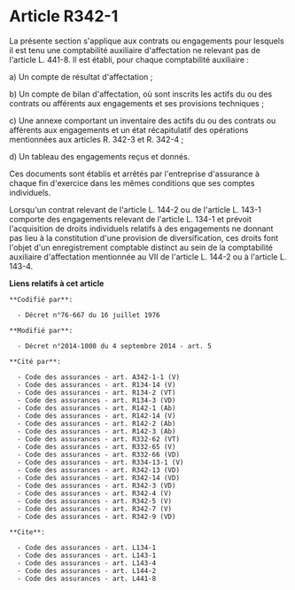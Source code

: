 # Article R342-1

La présente section s'applique aux contrats ou engagements pour lesquels il est tenu une comptabilité auxiliaire
d'affectation ne relevant pas de l'article L. 441-8. Il est établi, pour chaque comptabilité auxiliaire : 

a) Un compte de résultat d'affectation ; 

b) Un compte de bilan d'affectation, où sont inscrits les actifs du ou des contrats ou afférents aux engagements et ses
provisions techniques ; 

c) Une annexe comportant un inventaire des actifs du ou des contrats ou afférents aux engagements et un état récapitulatif
des opérations mentionnées aux articles R. 342-3 et R. 342-4 ; 

d) Un tableau des engagements reçus et donnés. 

Ces documents sont établis et arrêtés par l'entreprise d'assurance à chaque fin d'exercice dans les mêmes conditions que ses
comptes individuels. 

Lorsqu'un contrat relevant de l'article L. 144-2 ou de l'article L. 143-1 comporte des engagements relevant de l'article L.
134-1 et prévoit l'acquisition de droits individuels relatifs à des engagements ne donnant pas lieu à la constitution d'une
provision de diversification, ces droits font l'objet d'un enregistrement comptable distinct au sein de la comptabilité
auxiliaire d'affectation mentionnée au VII de l'article L. 144-2 ou à l'article L. 143-4.

**Liens relatifs à cet article**

	**Codifié par**:

	  - Décret n°76-667 du 16 juillet 1976

	**Modifié par**:

	  - Décret n°2014-1008 du 4 septembre 2014 - art. 5

	**Cité par**:

	  - Code des assurances - art. A342-1-1 (V)
	  - Code des assurances - art. R134-14 (V)
	  - Code des assurances - art. R134-2 (VT)
	  - Code des assurances - art. R134-3 (VD)
	  - Code des assurances - art. R142-1 (Ab)
	  - Code des assurances - art. R142-14 (V)
	  - Code des assurances - art. R142-2 (Ab)
	  - Code des assurances - art. R142-3 (Ab)
	  - Code des assurances - art. R332-62 (VT)
	  - Code des assurances - art. R332-65 (V)
	  - Code des assurances - art. R332-66 (VD)
	  - Code des assurances - art. R334-13-1 (V)
	  - Code des assurances - art. R342-13 (VD)
	  - Code des assurances - art. R342-14 (VD)
	  - Code des assurances - art. R342-3 (VD)
	  - Code des assurances - art. R342-4 (V)
	  - Code des assurances - art. R342-5 (V)
	  - Code des assurances - art. R342-7 (V)
	  - Code des assurances - art. R342-9 (VD)

	**Cite**:

	  - Code des assurances - art. L134-1
	  - Code des assurances - art. L143-1
	  - Code des assurances - art. L143-4
	  - Code des assurances - art. L144-2
	  - Code des assurances - art. L441-8
